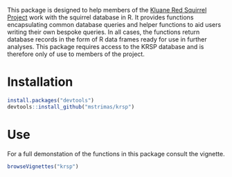 <!-- README.md is generated from README.rmd. Please edit that file -->
This package is designed to help members of the [Kluane Red Squirrel Project](http://redsquirrel.biology.ualberta.ca/) work with the squirrel database in R. It provides functions encapsulating common database queries and helper functions to aid users writing their own bespoke queries. In all cases, the functions return database records in the form of R data frames ready for use in further analyses. This package requires access to the KRSP database and is therefore only of use to members of the project.

Installation
============

``` r
install.packages("devtools")
devtools::install_github("mstrimas/krsp")
```

Use
===

For a full demonstation of the functions in this package consult the vignette.

``` r
browseVignettes("krsp")
```

